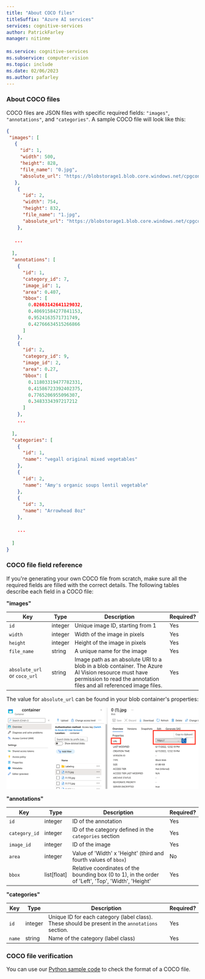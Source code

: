 ```yaml
---
title: "About COCO files"
titleSuffix: "Azure AI services"
services: cognitive-services
author: PatrickFarley
manager: nitinme

ms.service: cognitive-services
ms.subservice: computer-vision
ms.topic: include
ms.date: 02/06/2023
ms.author: pafarley
---
```


### About COCO files

COCO files are JSON files with specific required fields: `"images"`, `"annotations"`, and `"categories"`. A sample COCO file will look like this:

```json
{
 "images": [
   {
     "id": 1,
     "width": 500,
     "height": 828,
     "file_name": "0.jpg",
     "absolute_url": "https://blobstorage1.blob.core.windows.net/cpgcontainer/0.jpg"
   },
    {
      "id": 2,
      "width": 754,
      "height": 832,
      "file_name": "1.jpg",
      "absolute_url": "https://blobstorage1.blob.core.windows.net/cpgcontainer/1.jpg"
    },

   ...

  ],
  "annotations": [
    {
      "id": 1,
      "category_id": 7,
      "image_id": 1,
      "area": 0.407,
      "bbox": [
        0.02663142641129032,
        0.40691584277841153,
        0.9524163571731749,
        0.42766634515266866
      ]
    },
    {
      "id": 2,
      "category_id": 9,
      "image_id": 2,
      "area": 0.27,
      "bbox": [
        0.11803319477782331,
        0.41586723392402375,
        0.7765206955096307,
        0.3483334397217212
      ]
    },
    ...

  ],
  "categories": [
    {
      "id": 1,
      "name": "vegall original mixed vegetables"
    },
    {
      "id": 2,
      "name": "Amy's organic soups lentil vegetable"
    },
    {
      "id": 3,
      "name": "Arrowhead 8oz"
    },

    ...

  ]
}
```

### COCO file field reference

If you're generating your own COCO file from scratch, make sure all the required fields are filled with the correct details. The following tables describe each field in a COCO file:

**"images"**

| Key | Type | Description | Required? |
|-|-|-|-|
| `id` | integer | Unique image ID, starting from 1 | Yes |
| `width` | integer | Width of the image in pixels  | Yes |
| `height` | integer | Height of the image in pixels | Yes |
| `file_name`| string | A unique name for the image  | Yes |
| `absolute_url` or `coco_url`| string | Image path as an absolute URI to a blob in a blob container. The Azure AI Vision resource must have permission to read the annotation files and all referenced image files. | Yes |

The value for `absolute_url` can be found in your blob container's properties: 

![absolute url]( ../media/customization/cpg-blob-absolute-url.png)

**"annotations"**

| Key | Type | Description | Required? |
|-|-|-|-|
| `id` | integer | ID of the annotation | Yes |
| `category_id` | integer | ID of the category defined in the `categories` section | Yes |
| `image_id`  | integer | ID of the image | Yes |
| `area` | integer | Value of 'Width' x 'Height' (third and fourth values of `bbox`) | No |
| `bbox` | list[float] | Relative coordinates of the bounding box (0 to 1), in the order of 'Left', 'Top', 'Width', 'Height'  | Yes |

**"categories"**

| Key | Type | Description | Required? |
|-|-|-|-|
| `id` | integer | Unique ID for each category (label class). These should be present in the `annotations` section. | Yes |
| `name`| string | Name of the category (label class) | Yes |

### COCO file verification

You can use our [Python sample code](/azure/ai-services/computer-vision/how-to/coco-verification) to check the format of a COCO file.
